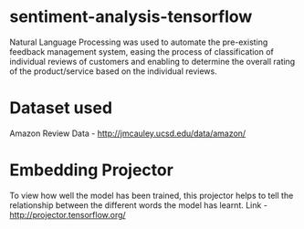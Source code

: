 # sentiment-analysis-tensorflow
Natural Language Processing was used to automate the pre-existing feedback management system, easing the process of classification of individual reviews of customers and enabling to determine the overall rating of the product/service based on the individual reviews.

# Dataset used
Amazon Review Data - http://jmcauley.ucsd.edu/data/amazon/

# Embedding Projector
To view how well the model has been trained, this projector helps to tell the relationship between the different words the model has learnt. 
Link - http://projector.tensorflow.org/
